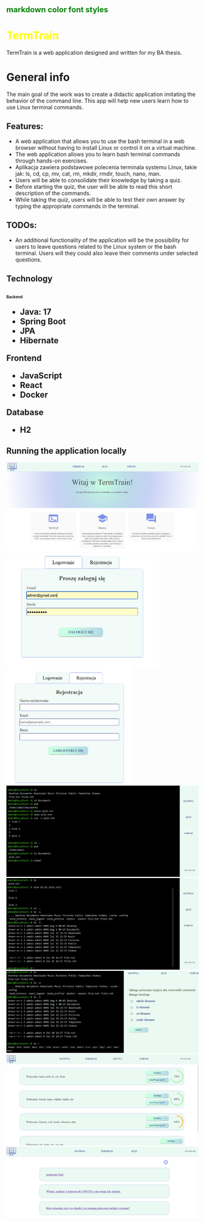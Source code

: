 
<html>
<body>
        <span style="color:green;font-weight:700;font-size:20px">
    markdown color font styles
</span>

        
<h1 style="color: yellow;">TermTrain</h1>  
TermTrain is a web application designed and written for my BA thesis.

<h1>General info</h1>
The main goal of the work was to create a didactic application imitating the behavior of the command line. This app will help new users learn how to use Linux terminal commands.

<h2>Features:</h2>
<ul>
  <li>
    A web application that allows you to use the bash terminal in a web browser without having to install Linux or control it on a virtual machine.
  </li>
  <li>
  The web application allows you to learn bash terminal commands through hands-on exercises.
  </li>
  <li>
   Aplikacja zawiera podstawowe polecenia terminala systemu Linux, takie jak: ls, cd, cp, mv, cat, rm, mkdir, rmdir, touch, nano, man. 
  </li>
  <li>
   Users will be able to consolidate their knowledge by taking a quiz.
    </li>
      <li>
  Before starting the quiz, the user will be able to read this short description of the commands.
      </li>
  <li>
While taking the quiz, users will be able to test their own
answer by typing the appropriate commands in the terminal.
  </li>
</ul>
<h2>TODOs:</h2>
<ul>
  <li>
An additional functionality of the application will be the possibility for users to leave questions related to the Linux system or the bash terminal. Users will
they could also leave their comments under selected questions.
  </li>
</ul>

<h2>Technology<h2>
    <p style="font-size:10px">Backend</p>
    <ul>
     <li>Java: 17</li>
    <li>Spring Boot</li>
    <li>JPA</li>
    <li>Hibernate</li>
    </ul>
    <p>Frontend</p>
     <ul>
     <li>JavaScript</li>
    <li>React</li>
    <li>Docker</li>
    </ul>
    <p>Database</p>
     <ul>
     <li>H2</li>
    </ul>
  <h2>Running the application locally</h2>
<img src="Licencjat/project/main_page.png" alt="home page">
<div>
  <img src="Licencjat/project/logowanie.png" alt="logowanie" style="width: 400px"> 
<img src="Licencjat/project/rejestracja.png" alt="rejestracja" style="width: 330px">
  </div>
  
<img src="Licencjat/project/term1.png" alt="terminal">
<img src="Licencjat/project/term2.png" alt="terminal">
<img src="Licencjat/project/quiz1.png" alt="quiz" >
<img src="Licencjat/project/list_quiz2.png" alt="list quiz">
<img src="Licencjat/project/forum.png" alt="forum" >
</body>
</html>


  





